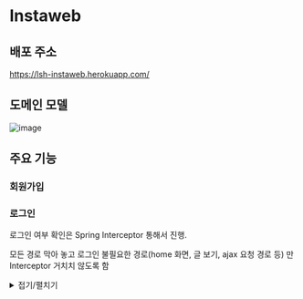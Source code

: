 # Instaweb

## 배포 주소 
https://lsh-instaweb.herokuapp.com/

## 도메인 모델 
![image](https://github.com/LSH3333/Instaweb/assets/62237852/e86889b7-e5c3-4cbc-bd51-3a214c8002c4)


## 주요 기능 
### 회원가입
### 로그인
로그인 여부 확인은 Spring Interceptor 통해서 진행.

모든 경로 막아 놓고 로그인 불필요한 경로(home 화면, 글 보기, ajax 요청 경로 등) 만 Interceptor 거치치 않도록 함
<details>
<summary>접기/펼치기</summary>

https://github.com/LSH3333/Instaweb/blob/3055332448adafbf4d22b2a890ca155be510a96b/src/main/java/web/instaweb/interceptor/LoginCheckInterceptor.java#L13-L37

https://github.com/LSH3333/Instaweb/blob/3055332448adafbf4d22b2a890ca155be510a96b/src/main/java/web/instaweb/WebConfig.java#L9-L40
  
</details>




